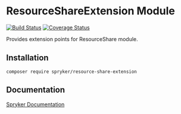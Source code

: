 # ResourceShareExtension Module
[![Build Status](https://travis-ci.org/spryker/resource-share-extension.svg)](https://travis-ci.org/spryker/resource-share-extension)
[![Coverage Status](https://coveralls.io/repos/github/spryker/resource-share-extension/badge.svg)](https://coveralls.io/github/spryker/resource-share-extension)

Provides extension points for ResourceShare module.

## Installation

```
composer require spryker/resource-share-extension
```

## Documentation

[Spryker Documentation](https://documentation.spryker.com/module_guide/overview.htm)
